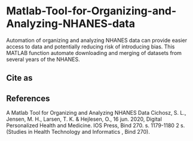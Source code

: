 # Matlab-Tool-for-Organizing-and-Analyzing-NHANES-data
Automation of organizing and analyzing NHANES data can provide  easier access to data and potentially reducing risk of introducing bias.
This MATLAB function automate downloading and merging of datasets from several years of the NHANES.

## Cite as


## References
A Matlab Tool for Organizing and Analyzing NHANES Data
Cichosz, S. L., Jensen, M. H., Larsen, T. K. & Hejlesen, O., 16 jun. 2020, 
Digital Personalized Health and Medicine. IOS Press, Bind 270. 
s. 1179-1180 2 s. (Studies in Health Technology and Informatics , Bind 270).

